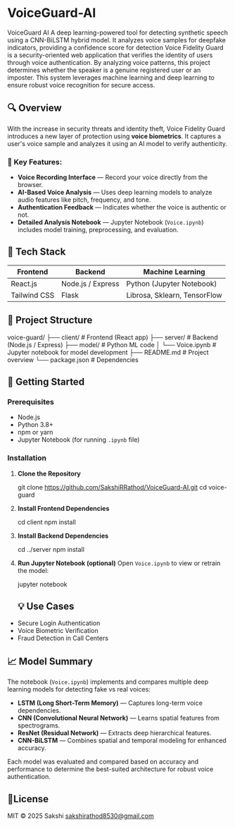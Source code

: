 # VoiceGuard-AI
VoiceGuard AI A deep learning-powered tool for detecting synthetic speech using a CNN-BiLSTM hybrid model. It analyzes voice samples for deepfake indicators, providing a confidence score for detection
Voice Fidelity Guard is a security-oriented web application that verifies the identity of users through voice authentication. By analyzing voice patterns, this project determines whether the speaker is a genuine registered user or an imposter. This system leverages machine learning and deep learning to ensure robust voice recognition for secure access.

## 🔍 Overview
With the increase in security threats and identity theft, Voice Fidelity Guard introduces a new layer of protection using **voice biometrics**. It captures a user's voice sample and analyzes it using an AI model to verify authenticity.

### 🔐 Key Features:
-  **Voice Recording Interface** — Record your voice directly from the browser.
-  **AI-Based Voice Analysis** — Uses deep learning models to analyze audio features like pitch, frequency, and tone.
- **Authentication Feedback** — Indicates whether the voice is authentic or not.
-  **Detailed Analysis Notebook** — Jupyter Notebook (`Voice.ipynb`) includes model training, preprocessing, and evaluation.

  ## 🧠 Tech Stack

| Frontend        | Backend         | Machine Learning     |
|------------------|------------------|------------------------|
| React.js         | Node.js / Express | Python (Jupyter Notebook) |
| Tailwind CSS     | Flask             | Librosa, Sklearn, TensorFlow |


## 📁 Project Structure

 voice-guard/
├── client/                     # Frontend (React app)
├── server/                     # Backend (Node.js / Express)
├── model/                      # Python ML code
│   └── Voice.ipynb         # Jupyter notebook for model development
├── README.md                   # Project overview
└── package.json                # Dependencies

## 🚀 Getting Started

### Prerequisites

- Node.js
- Python 3.8+
- npm or yarn
- Jupyter Notebook (for running `.ipynb` file)

### Installation

1. **Clone the Repository**
   
   git clone https://github.com/SakshiRRathod/VoiceGuard-AI.git
   cd voice-guard
   

2. **Install Frontend Dependencies**
   
   cd client
   npm install
   

3. **Install Backend Dependencies**
   
   cd ../server
   npm install
  

4. **Run Jupyter Notebook (optional)**
   Open `Voice.ipynb` to view or retrain the model:
   
   jupyter notebook

   ## 💡 Use Cases

- Secure Login Authentication
- Voice Biometric Verification
- Fraud Detection in Call Centers

## 📈 Model Summary

The notebook (`Voice.ipynb`) implements and compares multiple deep learning models for detecting fake vs real voices:

-  **LSTM (Long Short-Term Memory)** — Captures long-term voice dependencies.
-  **CNN (Convolutional Neural Network)** — Learns spatial features from spectrograms.
-  **ResNet (Residual Network)** — Extracts deep hierarchical features.
-  **CNN-BiLSTM** — Combines spatial and temporal modeling for enhanced accuracy.

Each model was evaluated and compared based on accuracy and performance to determine the best-suited architecture for robust voice authentication.

## 📃License

MIT © 2025 Sakshi sakshirathod8530@gmail.com

